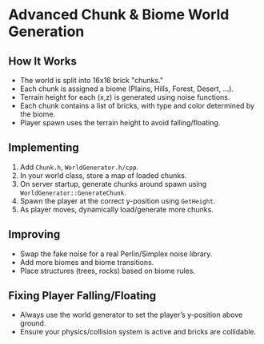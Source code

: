 # Advanced Chunk & Biome World Generation

## How It Works

- The world is split into 16x16 brick "chunks."
- Each chunk is assigned a biome (Plains, Hills, Forest, Desert, ...).
- Terrain height for each (x,z) is generated using noise functions.
- Each chunk contains a list of bricks, with type and color determined by the biome.
- Player spawn uses the terrain height to avoid falling/floating.

## Implementing

1. Add `Chunk.h`, `WorldGenerator.h/cpp`.
2. In your world class, store a map of loaded chunks.
3. On server startup, generate chunks around spawn using `WorldGenerator::GenerateChunk`.
4. Spawn the player at the correct y-position using `GetHeight`.
5. As player moves, dynamically load/generate more chunks.

## Improving

- Swap the fake noise for a real Perlin/Simplex noise library.
- Add more biomes and biome transitions.
- Place structures (trees, rocks) based on biome rules.

## Fixing Player Falling/Floating

- Always use the world generator to set the player’s y-position above ground.
- Ensure your physics/collision system is active and bricks are collidable.
